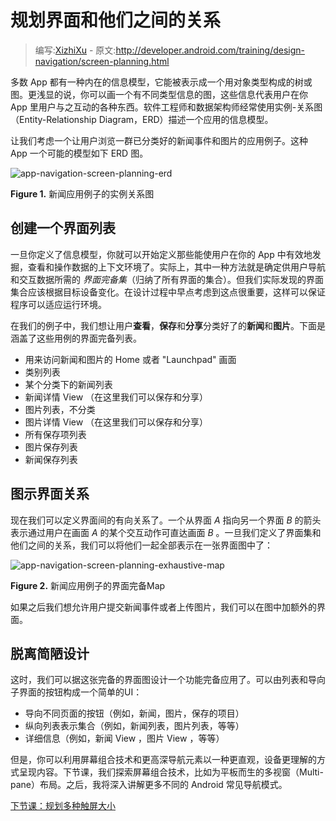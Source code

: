 # 规划界面和他们之间的关系

> 编写:[XizhiXu](https://github.com/XizhiXu) - 原文:<http://developer.android.com/training/design-navigation/screen-planning.html>

多数 App 都有一种内在的信息模型，它能被表示成一个用对象类型构成的树或图。更浅显的说，你可以画一个有不同类型信息的图，这些信息代表用户在你 App 里用户与之互动的各种东西。软件工程师和数据架构师经常使用实例-关系图（Entity-Relationship Diagram，ERD）描述一个应用的信息模型。

让我们考虑一个让用户浏览一群已分类好的新闻事件和图片的应用例子。这种 App 一个可能的模型如下 ERD 图。

![app-navigation-screen-planning-erd](app-navigation-screen-planning-erd.png)

**Figure 1.** 新闻应用例子的实例关系图

## 创建一个界面列表

一旦你定义了信息模型，你就可以开始定义那些能使用户在你的 App  中有效地发掘，查看和操作数据的上下文环境了。实际上，其中一种方法就是确定供用户导航和交互数据所需的 *界面完备集*（归纳了所有界面的集合）。但我们实际发现的界面集合应该根据目标设备变化。在设计过程中早点考虑到这点很重要，这样可以保证程序可以适应运行环境。

在我们的例子中，我们想让用户**查看**，**保存**和**分享**分类好了的**新闻**和**图片**。下面是涵盖了这些用例的界面完备列表。

* 用来访问新闻和图片的 Home 或者 "Launchpad" 画面
* 类别列表
* 某个分类下的新闻列表
* 新闻详情 View （在这里我们可以保存和分享）
* 图片列表，不分类
* 图片详情 View （在这里我们可以保存和分享）
* 所有保存项列表
* 图片保存列表
* 新闻保存列表

## 图示界面关系

现在我们可以定义界面间的有向关系了。一个从界面 *A* 指向另一个界面 *B* 的箭头表示通过用户在画面 *A* 的某个交互动作可直达画面 *B* 。一旦我们定义了界面集和他们之间的关系，我们可以将他们一起全部表示在一张界面图中了：

![app-navigation-screen-planning-exhaustive-map](app-navigation-screen-planning-exhaustive-map.png)

**Figure 2.** 新闻应用例子的界面完备Map

如果之后我们想允许用户提交新闻事件或者上传图片，我们可以在图中加额外的界面。

## 脱离简陋设计

这时，我们可以据这张完备的界面图设计一个功能完备应用了。可以由列表和导向子界面的按钮构成一个简单的UI：

* 导向不同页面的按钮（例如，新闻，图片，保存的项目）
* 纵向列表表示集合（例如，新闻列表，图片列表，等等）
* 详细信息（例如，新闻 View ，图片 View ，等等）

但是，你可以利用屏幕组合技术和更高深导航元素以一种更直观，设备更理解的方式呈现内容。下节课，我们探索屏幕组合技术，比如为平板而生的多视窗（Multi-pane）布局。之后，我将深入讲解更多不同的 Android 常见导航模式。

[下节课：规划多种触屏大小](multi-sizes.html)
